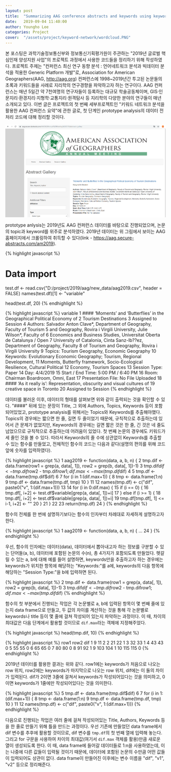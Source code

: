 ```yaml
---
layout: post
title:  "Summarizing AAG conference abstracts and keywords using keywords network analysis (1)"
date:   2019-09-04 11:40:00
author: Youngho Lee
categories: Project
cover:  "/assets/project/keyword-network/wordcloud.PNG"
---
```


본 포스팅은 과학기술정보통신부와 정보통신기획평가원이 주관하는 "2019년 글로벌 핵심인재 양성지원 사업"의 프로젝트 과정에서 사용한 코드들을 정리하기 위해 작성하였다. 프로젝트 주제는 "컨퍼런스 최신 연구 동향 분석 : 언어네트워크 분석과 빅데이터 분석을 적용한 Generic Platform 개발"로, Association for American Geographers(AAG, http://aag.org) 컨퍼런스에 1998~2019년간 투고된 논문들의 초록과 키워드들을 사례로 지리학의 연구경향을 파악하고자 하는 연구이다. AAG 컨퍼런스는 매년 5일간 약 7천여명의 연구자들이 등록하는 대규모 학술공동체이며, GIS·인문지리·환경지리·지형학·교통지리·원격탐사 등 지리학의 다양한 분야의 연구들이 매년 소개되고 있다. 이번 글은 프로젝트의 첫 번째 세부프로젝트인 "키워드 네트워크 분석을 활용한 AAG 컨퍼런스 요약"에 관한 글로, 첫 단계인 prototype analysis의 데이터 전처리 코드에 대해 정리할 것이다.

<img src = "/assets/project/keyword-network/aagWebsite.PNG" title = "plot1" alt = "plot1" width = "1008" style = "display: block; margin: auto;" />

prototype anlysis는 2019년도 AAG 컨퍼런스 데이터를 바탕으로 진행되었으며, 논문의 topic과 keyword를 위주로 분석하였다. 2019년 데이터는 위 그림에서 보이는 AAG 홈페이지에서 크롤링하여 취득할 수 있다(link - https://aag.secure-abstracts.com/am2019).

{% highlight javascript %}
# Data import
test.df <- read.csv("D:/project/2019/aag/new_data/aag2019.csv", header = FALSE)
names(test.df)[1] <- "variable"

head(test.df, 20)
{% endhighlight %}

{% highlight javascript %}                                                variable
1  ####  ‘Moments’ and ‘Butterflies’ in the Geographical Political Economy of
2  Tourism Destinations
3  Assigned to Session
4  Authors: Salvador Anton Clave*, Department of Geography, Faculty of Tourism
5  and Geography, Rovira i Virgili University, Julie Wilson*, Faculty of
6  Economics and Business Studies, Universitat Oberta de Catalunya / Open
7  University of Catalonia, Cinta Sanz-Ib??ez, Department of Geography, Faculty
8  of Tourism and Geography, Rovira i Virgili University
9  Topics: Tourism Geography, Economic Geography
10 Keywords: Evolutionary Economic Geography; Tourism, Regional Development,
11 Moments, Butterfly framework, Socio-Ecological Resilience, Cultural Political
12 Economy, Tourism Spaces
13 Session Type: Paper
14 Day: 4/4/2019
15 Start / End Time: 5:00 PM / 6:40 PM
16 Room: Chairman Boardroom, Omni, East
17 Presentation File:  No File Uploaded
18 ####  ‘As it really is’: Representation, obscurity and visual cultures of
19 creative space in Toronto
20 Assigned to Session
{% endhighlight %}

데이터를 불러온 이후, 데이터의 형태를 살펴보면 위와 같이 출력되는 것을 확인할 수 있다. "####" 뒤에 있는 문장이 Title, 그 외에 Authors, Topics, Keywords 등이 포함되어있었고, prototype analysis를 위해서는 Topics와 Keywords를 추출해야했다. Topics의 경우에는 짧으면 한 줄, 길면 두 줄이었기 때문에, 규칙적으로 추출하는데 있어서 큰 문제가 없었지만, Keywords의 경우에는 길면 짧은 것은 한 줄, 긴 것은 네 줄도 넘었으므로 규칙적으로 추출하는데 어려움이 있었다. 첫 번째 논문의 경우에도 키워드가 세 줄인 것을 볼 수 있다. 따라서 Keywords의 줄 수에 상관없이 Keywords를 추출할 수 있는 함수를 만들었고, 전체적인 함수의 코드는 다음과 같다(설명의 편의를 위해 코드 앞에 숫자를 입력하였다).

{% highlight javascript %}
1  aag2019 <- function(data, a, b, n) {
2    tmp.dif <- data.frame(row1 = grep(a, data[, 1]), row2 = grep(b, data[, 1])-1)
3    tmp.dif$dif <- tmp.dif$row2 - tmp.dif$row1; dif.max <- max(tmp.dif$dif)
4
5    tmp.df <- data.frame(tmp.dif$dif)
6
7    for (i in 1:(dif.max+1)) {
8      tmp <- data.frame(1:n)
9      tmp.df <- data.frame(tmp.df, tmp)
10   }
11
12   names(tmp.df) <- c("dif", paste0("v", 1:(dif.max+1)))
13
14   for (i in 0:dif.max) {
15     if (i == 0) {
16       tmp.df[, i+2] <- test.df$variable[grep(a, data[, 1])+i]
17     } else if (i >= 1) {
18       tmp.df[, i+2] <- test.df$variable[grep(a, data[, 1])+i]
19       tmp.df[tmp.df[, 1] <= i-1, i+2] <- ""
20     }
21   }
22
23   return(tmp.df)
24 }
{% endhighlight %}

함수의 전체를 한 번에 설명하기보다는 함수의 인자부터 차례대로 자세하게 설명하고자 한다.

{% highlight javascript %}
1  aag2019 <- function(data, a, b, n) {
...
24 }
{% endhighlight %}

우선, 함수의 인자에는 데이터(data), 데이터에서 뽑아내고자 하는 정보를 구분할 수 있는 단어들(a, b), 데이터에 포함된 논문의 수(n), 총 4가지가 포함되도록 만들었다. 헷갈릴 수 있는 a, b에 대해 예를 들어 설명하면, keywords만을 추출하고자 하는 경우에는 keywords가 위치한 항목에 해당하는 "Keywords:"를 a에, keywords의 다음 항목에 해당하는 "Session Type:"을 b에 입력하면 된다.

{% highlight javascript %}
2    tmp.dif <- data.frame(row1 = grep(a, data[, 1]), row2 = grep(b, data[, 1])-1)
3    tmp.dif$dif <- tmp.dif$row2 - tmp.dif$row1; dif.max <- max(tmp.dif$dif)
{% endhighlight %}

함수의 첫 부분에서 진행되는 작업은 각 논문별로 a, b에 입력된 항목이 몇 번째 줄에 있는지 data frame으로 만들고, 두 값의 차이를 계산하는 것을 통해 각 논문별로 keywords나 title 등이 몇 줄에 걸쳐 작성되어 있는지 파악하는 과정이다. 이 때, 차이의 최대값은 다음 단계에서 활용할 것이므로 `dif.max`라는 객체에 지정해주었다.

{% highlight javascript %}
head(tmp.dif, 10)
{% endhighlight %}

{% highlight javascript %}
   row1 row2 dif
1     9   11   2
2    21   22   1
3    32   33   1
4    43   43   0
5    55   55   0
6    65   65   0
7    80   80   0
8    91   92   1
9   103  104   1
10  115  115   0
{% endhighlight %}

2019년 데이터를 활용한 결과는 위와 같다. row1에는 keywords가 처음으로 나오는 row 위치, row2에는 keywords가 마지막으로 나오는 row 위치, dif에는 이 둘의 차이가 입력된다. dif가 2이면 3줄에 걸쳐서 keywords가 작성되어있다는 것을 의미하고, 0이면 keywords가 1줄에만 작성되어있다는 것을 의미한다.

{% highlight javascript %}
5    tmp.df <- data.frame(tmp.dif$dif)
6
7    for (i in 1:(dif.max+1)) {
8      tmp <- data.frame(1:n)
9      tmp.df <- data.frame(tmp.df, tmp)
10   }
11
12   names(tmp.df) <- c("dif", paste0("v", 1:(dif.max+1)))
{% endhighlight %}

다음으로 진행되는 작업은 여러 줄에 걸쳐 작성되어있는 Title, Authors, Keywords 등을 한 줄로 만들기 위해 틀을 만드는 과정이다. 우선 기존에 만들었던 data frame에서 dif 변수를 추후에 활용할 것이므로, dif 변수를 `tmp.df`의 첫 번째 열에 입력해 놓는다. 그리고 for 구문을 사용하여 차이의 최대값(여기서 `dif.max` 객체를 활용)만큼 새로운 열이 생성되도록 한다. 이 때, data frame에 들어갈 데이터들로 1:n을 사용하였는데, 이는 나중에 다른 값들이 입력될 것이기 때문에, 데이터에 포함된 논문의 수만큼 어떤 값들이 입력되어도 상관이 없다. data frame이 만들어진 이후에는 변수 이름을 "dif", "v1", "v2" 등으로 정리해준다.